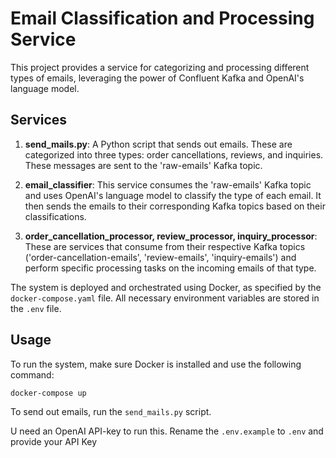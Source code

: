 # Email Classification and Processing Service

This project provides a service for categorizing and processing different types of emails, leveraging the power of Confluent Kafka and OpenAI's language model.

## Services

1. **send_mails.py**: A Python script that sends out emails. These are categorized into three types: order cancellations, reviews, and inquiries. These messages are sent to the 'raw-emails' Kafka topic.

2. **email_classifier**: This service consumes the 'raw-emails' Kafka topic and uses OpenAI's language model to classify the type of each email. It then sends the emails to their corresponding Kafka topics based on their classifications.

3. **order_cancellation_processor, review_processor, inquiry_processor**: These are services that consume from their respective Kafka topics ('order-cancellation-emails', 'review-emails', 'inquiry-emails') and perform specific processing tasks on the incoming emails of that type.

The system is deployed and orchestrated using Docker, as specified by the `docker-compose.yaml` file. All necessary environment variables are stored in the `.env` file.

## Usage

To run the system, make sure Docker is installed and use the following command:

```bash
docker-compose up
```

To send out emails, run the `send_mails.py` script.

U need an OpenAI API-key to run this. Rename the `.env.example` to `.env` and provide your API Key
